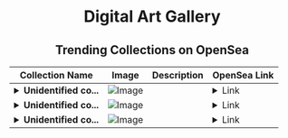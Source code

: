 <div align="center">

# Digital Art Gallery

## Trending Collections on OpenSea

| Collection Name                       | Image                                                                                     | Description                       | OpenSea Link                                                                                          |
|---------------------------------------|-------------------------------------------------------------------------------------------|-----------------------------------|--------------------------------------------------------------------------------------------------------|
| **<details><summary>Unidentified co...</summary>Unidentified contract 5d97599c-746b-4f9e-824d-b6067c321d43</details>** | ![Image](https://i.seadn.io/s/raw/files/e86404459f0a28661c41bd910f8b5899.png?w=500&auto=format?w=200&auto=format) |  | <details><summary>Link</summary>[Unidentified contract 5d97599c-746b-4f9e-824d-b6067c321d43](https://opensea.io/collection/unidentified-contract-5d97599c-746b-4f9e-824d-b606)</details> |
| **<details><summary>Unidentified co...</summary>Unidentified contract 93b84a1f-a8cd-4cd4-8d71-0b8156a1f7ba</details>** | ![Image](https://i.seadn.io/s/raw/files/e86404459f0a28661c41bd910f8b5899.png?w=500&auto=format?w=200&auto=format) |  | <details><summary>Link</summary>[Unidentified contract 93b84a1f-a8cd-4cd4-8d71-0b8156a1f7ba](https://opensea.io/collection/unidentified-contract-93b84a1f-a8cd-4cd4-8d71-0b81)</details> |
| **<details><summary>Unidentified co...</summary>Unidentified contract 61421b66-7f80-439b-bc9b-607d63f58c53</details>** | ![Image](https://i.seadn.io/s/raw/files/0fe3187723bd147c44864df73a0114d8.gif?w=500&auto=format?w=200&auto=format) |  | <details><summary>Link</summary>[Unidentified contract 61421b66-7f80-439b-bc9b-607d63f58c53](https://opensea.io/collection/unidentified-contract-61421b66-7f80-439b-bc9b-607d)</details> |

</div>